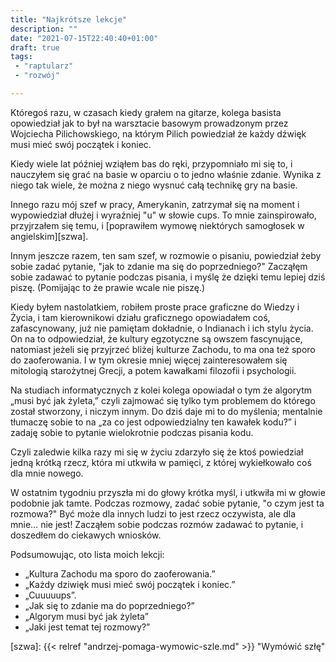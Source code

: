 ```yaml
---
title: "Najkrótsze lekcje"
description: ""
date: "2021-07-15T22:40:40+01:00"
draft: true
tags:
 - "raptularz"
 - "rozwój"

---
```


Któregoś razu, w czasach kiedy grałem na gitarze, kolega basista opowiedział jak
to był na warsztacie basowym prowadzonym przez Wojciecha Pilichowskiego, na
którym Pilich powiedział że każdy dźwięk musi mieć swój początek i koniec.

Kiedy wiele lat później wziąłem bas do ręki, przypomniało mi się to, i nauczyłem
się grać na basie w oparciu o to jedno właśnie zdanie. Wynika z niego tak wiele,
że można z niego wysnuć całą technikę gry na basie.

Innego razu mój szef w pracy, Amerykanin, zatrzymał się na moment i wypowiedział
dłużej i wyraźniej "u" w słowie cups. To mnie zainspirowało, przyjrzałem się
temu, i [poprawiłem wymowę niektórych samogłosek w angielskim][szwa].

Innym jeszcze razem, ten sam szef, w rozmowie o pisaniu, powiedział żeby sobie
zadać pytanie, "jak to zdanie ma się do poprzedniego?" Zacząłęm sobie zadawać to
pytanie podczas pisania, i myślę że dzięki temu lepiej dziś piszę. (Pomijając to
że prawie wcale nie piszę.)

Kiedy byłem nastolatkiem, robiłem proste prace graficzne do Wiedzy i Życia, i
tam kierownikowi działu graficznego opowiadałem coś, zafascynowany, już nie
pamiętam dokładnie, o Indianach i ich stylu życia. On na to odpowiedział, że
kultury egzotyczne są owszem fascynujące, natomiast jeżeli się przyjrzeć bliżej
kulturze Zachodu, to ma ona też sporo do zaoferowania.  I w tym okresie mniej
więcej zainteresowałem się mitologią starożytnej Grecji, a potem kawałkami
filozofii i psychologii.

Na studiach informatycznych z kolei kolega opowiadał o tym że algorytm „musi być
jak żyleta,” czyli zajmować się tylko tym problemem do którego został stworzony,
i niczym innym. Do dziś daje mi to do myślenia; mentalnie tłumaczę sobie to na
„za co jest odpowiedzialny ten kawałek kodu?” i zadaję sobie to pytanie
wielokrotnie podczas pisania kodu.

Czyli zaledwie kilka razy mi się w życiu zdarzyło się że ktoś powiedział jedną
krótką rzecz, która mi utkwiła w pamięci, z której wykiełkowało coś dla mnie
nowego.

W ostatnim tygodniu przyszła mi do głowy krótka myśl, i utkwiła mi w głowie
podobnie jak tamte. Podczas rozmowy, zadać sobie pytanie, "o czym jest ta
rozmowa?" Być może dla innych ludzi to jest rzecz oczywista, ale dla mnie… nie
jest! Zacząłem sobie podczas rozmów zadawać to pytanie, i doszedłem do ciekawych
wniosków.

Podsumowując, oto lista moich lekcji:

* „Kultura Zachodu ma sporo do zaoferowania.”
* „Każdy dziwięk musi mieć swój początek i koniec.”
* „Cuuuuups”.
* „Jak się to zdanie ma do poprzedniego?”
* „Algorym musi być jak żyleta”
* „Jaki jest temat tej rozmowy?”

[szwa]: {{< relref "andrzej-pomaga-wymowic-szle.md" >}} "Wymówić szłę"
